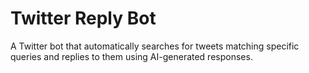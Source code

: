 # Twitter Reply Bot

A Twitter bot that automatically searches for tweets matching specific queries and replies to them using AI-generated responses.

